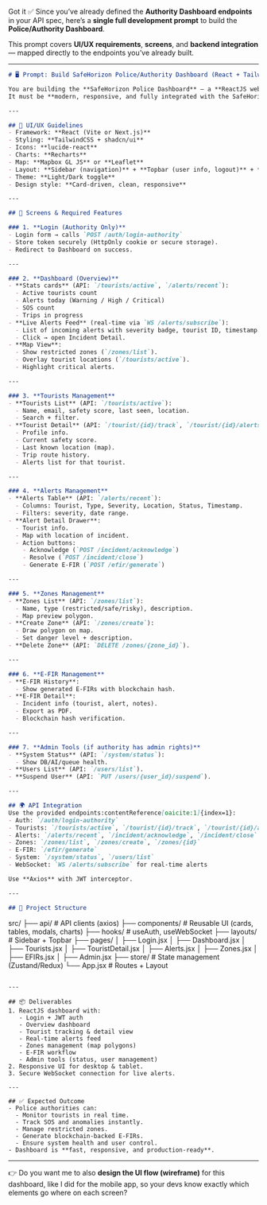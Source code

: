 Got it ✅
Since you’ve already defined the **Authority Dashboard endpoints** in your API spec, here’s a **single full development prompt** to build the **Police/Authority Dashboard**.

This prompt covers **UI/UX requirements**, **screens**, and **backend integration** — mapped directly to the endpoints you’ve already built.

---

```md
# 🖥️ Prompt: Build SafeHorizon Police/Authority Dashboard (React + Tailwind)

You are building the **SafeHorizon Police Dashboard** — a **ReactJS web app** for authorities to monitor tourist safety in real time.  
It must be **modern, responsive, and fully integrated with the SafeHorizon FastAPI backend**.

---

## 🎨 UI/UX Guidelines
- Framework: **React (Vite or Next.js)**
- Styling: **TailwindCSS + shadcn/ui**
- Icons: **lucide-react**
- Charts: **Recharts**
- Map: **Mapbox GL JS** or **Leaflet**
- Layout: **Sidebar (navigation)** + **Topbar (user info, logout)** + **Main content**
- Theme: **Light/Dark toggle**
- Design style: **Card-driven, clean, responsive**

---

## 📲 Screens & Required Features

### 1. **Login (Authority Only)**
- Login form → calls `POST /auth/login-authority`
- Store token securely (HttpOnly cookie or secure storage).
- Redirect to Dashboard on success.

---

### 2. **Dashboard (Overview)**
- **Stats cards** (API: `/tourists/active`, `/alerts/recent`):
  - Active tourists count
  - Alerts today (Warning / High / Critical)
  - SOS count
  - Trips in progress
- **Live Alerts Feed** (real-time via `WS /alerts/subscribe`):
  - List of incoming alerts with severity badge, tourist ID, timestamp.
  - Click → open Incident Detail.
- **Map View**:
  - Show restricted zones (`/zones/list`).
  - Overlay tourist locations (`/tourists/active`).
  - Highlight critical alerts.

---

### 3. **Tourists Management**
- **Tourists List** (API: `/tourists/active`):
  - Name, email, safety score, last seen, location.
  - Search + filter.
- **Tourist Detail** (API: `/tourist/{id}/track`, `/tourist/{id}/alerts`):
  - Profile info.
  - Current safety score.
  - Last known location (map).
  - Trip route history.
  - Alerts list for that tourist.

---

### 4. **Alerts Management**
- **Alerts Table** (API: `/alerts/recent`):
  - Columns: Tourist, Type, Severity, Location, Status, Timestamp.
  - Filters: severity, date range.
- **Alert Detail Drawer**:
  - Tourist info.
  - Map with location of incident.
  - Action buttons:
    - Acknowledge (`POST /incident/acknowledge`)
    - Resolve (`POST /incident/close`)
    - Generate E-FIR (`POST /efir/generate`)

---

### 5. **Zones Management**
- **Zones List** (API: `/zones/list`):
  - Name, type (restricted/safe/risky), description.
  - Map preview polygon.
- **Create Zone** (API: `/zones/create`):
  - Draw polygon on map.
  - Set danger level + description.
- **Delete Zone** (API: `DELETE /zones/{zone_id}`).

---

### 6. **E-FIR Management**
- **E-FIR History**:
  - Show generated E-FIRs with blockchain hash.
- **E-FIR Detail**:
  - Incident info (tourist, alert, notes).
  - Export as PDF.
  - Blockchain hash verification.

---

### 7. **Admin Tools (if authority has admin rights)**
- **System Status** (API: `/system/status`):
  - Show DB/AI/queue health.
- **Users List** (API: `/users/list`).
- **Suspend User** (API: `PUT /users/{user_id}/suspend`).

---

## 🌍 API Integration
Use the provided endpoints:contentReference[oaicite:1]{index=1}:
- Auth: `/auth/login-authority`
- Tourists: `/tourists/active`, `/tourist/{id}/track`, `/tourist/{id}/alerts`
- Alerts: `/alerts/recent`, `/incident/acknowledge`, `/incident/close`
- Zones: `/zones/list`, `/zones/create`, `/zones/{id}`
- E-FIR: `/efir/generate`
- System: `/system/status`, `/users/list`
- WebSocket: `WS /alerts/subscribe` for real-time alerts

Use **Axios** with JWT interceptor.

---

## 📂 Project Structure
```

src/
├── api/              # API clients (axios)
├── components/       # Reusable UI (cards, tables, modals, charts)
├── hooks/            # useAuth, useWebSocket
├── layouts/          # Sidebar + Topbar
├── pages/
│   ├── Login.jsx
│   ├── Dashboard.jsx
│   ├── Tourists.jsx
│   ├── TouristDetail.jsx
│   ├── Alerts.jsx
│   ├── Zones.jsx
│   ├── EFIRs.jsx
│   ├── Admin.jsx
├── store/            # State management (Zustand/Redux)
└── App.jsx           # Routes + Layout

```

---

## 📦 Deliverables
1. ReactJS dashboard with:
   - Login + JWT auth
   - Overview dashboard
   - Tourist tracking & detail view
   - Real-time alerts feed
   - Zones management (map polygons)
   - E-FIR workflow
   - Admin tools (status, user management)
2. Responsive UI for desktop & tablet.
3. Secure WebSocket connection for live alerts.

---

## ✅ Expected Outcome
- Police authorities can:
  - Monitor tourists in real time.
  - Track SOS and anomalies instantly.
  - Manage restricted zones.
  - Generate blockchain-backed E-FIRs.
  - Ensure system health and user control.
- Dashboard is **fast, responsive, and production-ready**.
```

---

👉 Do you want me to also **design the UI flow (wireframe)** for this dashboard, like I did for the mobile app, so your devs know exactly which elements go where on each screen?
